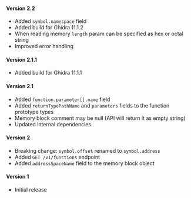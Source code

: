 #### Version 2.2

- Added `symbol.namespace` field
- Added build for Ghidra 11.1.2
- When reading memory `length` param can be specified as hex or octal string
- Improved error handling

#### Version 2.1.1

- Added build for Ghidra 11.1.1

#### Version 2.1

- Added `function.parameter[].name` field
- Added `returnTypePathName` and `parameters` fields to the function prototype types
- Memory block comment may be null (API will return it as empty string)
- Updated internal dependencies

#### Version 2

- Breaking change: `symbol.offset` renamed to `symbol.address`
- Added `GET /v1/functions` endpoint
- Added `addressSpaceName` field to the memory block object

#### Version 1

- Initial release
